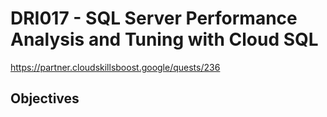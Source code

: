 # DRI017 - SQL Server Performance Analysis and Tuning with Cloud SQL
https://partner.cloudskillsboost.google/quests/236

## Objectives


